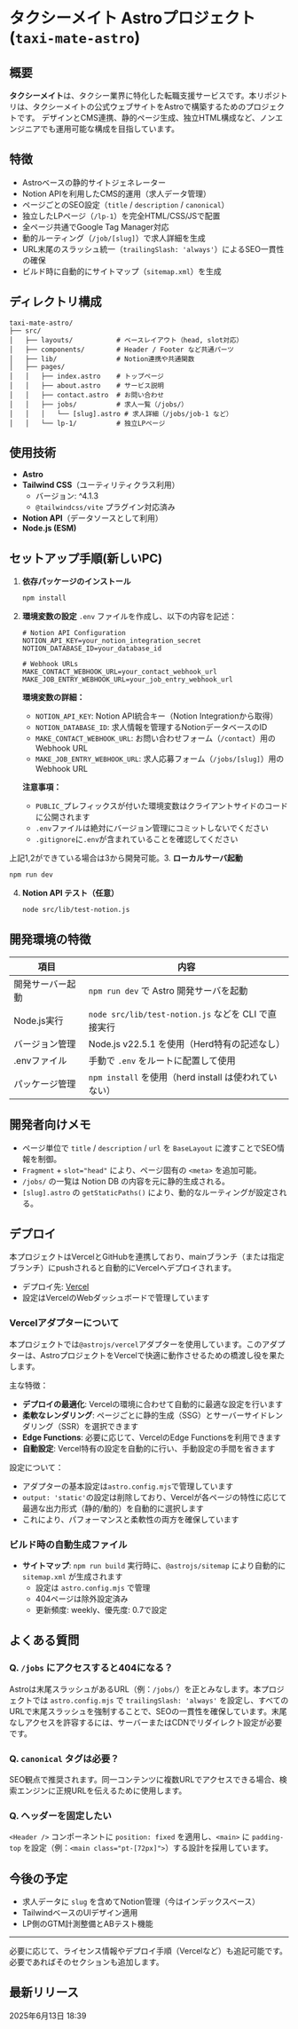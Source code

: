 # タクシーメイト Astroプロジェクト (`taxi-mate-astro`)

## 概要

**タクシーメイト**は、タクシー業界に特化した転職支援サービスです。本リポジトリは、タクシーメイトの公式ウェブサイトをAstroで構築するためのプロジェクトです。
デザインとCMS連携、静的ページ生成、独立HTML構成など、ノンエンジニアでも運用可能な構成を目指しています。

## 特徴

- Astroベースの静的サイトジェネレーター
- Notion APIを利用したCMS的運用（求人データ管理）
- ページごとのSEO設定（`title` / `description` / `canonical`）
- 独立したLPページ（`/lp-1`）を完全HTML/CSS/JSで配置
- 全ページ共通でGoogle Tag Manager対応
- 動的ルーティング（`/job/[slug]`）で求人詳細を生成
- URL末尾のスラッシュ統一（`trailingSlash: 'always'`）によるSEO一貫性の確保
- ビルド時に自動的にサイトマップ（`sitemap.xml`）を生成

## ディレクトリ構成

```
taxi-mate-astro/
├── src/
│   ├── layouts/           # ベースレイアウト（head, slot対応）
│   ├── components/        # Header / Footer など共通パーツ
│   ├── lib/               # Notion連携や共通関数
│   ├── pages/
│   │   ├── index.astro    # トップページ
│   │   ├── about.astro    # サービス説明
│   │   ├── contact.astro  # お問い合わせ
│   │   ├── jobs/          # 求人一覧（/jobs/）
│   │   │   └── [slug].astro # 求人詳細（/jobs/job-1 など）
│   │   └── lp-1/          # 独立LPページ
```

## 使用技術

- **Astro**
- **Tailwind CSS**（ユーティリティクラス利用）
  - バージョン: ^4.1.3
  - `@tailwindcss/vite` プラグイン対応済み
- **Notion API**（データソースとして利用）
- **Node.js (ESM)**

## セットアップ手順(新しいPC)

1. **依存パッケージのインストール**

   ```bash
   npm install
   ```

2. **環境変数の設定**
   `.env` ファイルを作成し、以下の内容を記述：

   ```env
   # Notion API Configuration
   NOTION_API_KEY=your_notion_integration_secret
   NOTION_DATABASE_ID=your_database_id

   # Webhook URLs
   MAKE_CONTACT_WEBHOOK_URL=your_contact_webhook_url
   MAKE_JOB_ENTRY_WEBHOOK_URL=your_job_entry_webhook_url
   ```

   **環境変数の詳細：**

   - `NOTION_API_KEY`: Notion API統合キー（Notion Integrationから取得）
   - `NOTION_DATABASE_ID`: 求人情報を管理するNotionデータベースのID
   - `MAKE_CONTACT_WEBHOOK_URL`: お問い合わせフォーム（`/contact`）用のWebhook URL
   - `MAKE_JOB_ENTRY_WEBHOOK_URL`: 求人応募フォーム（`/jobs/[slug]`）用のWebhook URL

   **注意事項：**

   - `PUBLIC_`プレフィックスが付いた環境変数はクライアントサイドのコードに公開されます
   - `.env`ファイルは絶対にバージョン管理にコミットしないでください
   - `.gitignore`に`.env`が含まれていることを確認してください

上記1,2ができている場合は3から開発可能。3. **ローカルサーバ起動**

```bash
npm run dev
```

4. **Notion API テスト（任意）**

   ```bash
   node src/lib/test-notion.js
   ```

## 開発環境の特徴

| 項目             | 内容                                                  |
| ---------------- | ----------------------------------------------------- |
| 開発サーバー起動 | `npm run dev` で Astro 開発サーバを起動               |
| Node.js実行      | `node src/lib/test-notion.js` などを CLI で直接実行   |
| バージョン管理   | Node.js v22.5.1 を使用（Herd特有の記述なし）          |
| .envファイル     | 手動で `.env` をルートに配置して使用                  |
| パッケージ管理   | `npm install` を使用（herd install は使われていない） |

## 開発者向けメモ

- ページ単位で `title` / `description` / `url` を `BaseLayout` に渡すことでSEO情報を制御。
- `Fragment` + `slot="head"` により、ページ固有の `<meta>` を追加可能。
- `/jobs/` の一覧は Notion DB の内容を元に静的生成される。
- `[slug].astro` の `getStaticPaths()` により、動的なルーティングが設定される。

## デプロイ

本プロジェクトはVercelとGitHubを連携しており、mainブランチ（または指定ブランチ）にpushされると自動的にVercelへデプロイされます。

- デプロイ先: [Vercel](https://vercel.com/)
- 設定はVercelのWebダッシュボードで管理しています

### Vercelアダプターについて

本プロジェクトでは`@astrojs/vercel`アダプターを使用しています。このアダプターは、AstroプロジェクトをVercelで快適に動作させるための橋渡し役を果たします。

主な特徴：

- **デプロイの最適化**: Vercelの環境に合わせて自動的に最適な設定を行います
- **柔軟なレンダリング**: ページごとに静的生成（SSG）とサーバーサイドレンダリング（SSR）を選択できます
- **Edge Functions**: 必要に応じて、VercelのEdge Functionsを利用できます
- **自動設定**: Vercel特有の設定を自動的に行い、手動設定の手間を省きます

設定について：

- アダプターの基本設定は`astro.config.mjs`で管理しています
- `output: 'static'`の設定は削除しており、Vercelが各ページの特性に応じて最適な出力形式（静的/動的）を自動的に選択します
- これにより、パフォーマンスと柔軟性の両方を確保しています

### ビルド時の自動生成ファイル

- **サイトマップ**: `npm run build` 実行時に、`@astrojs/sitemap` により自動的に `sitemap.xml` が生成されます
  - 設定は `astro.config.mjs` で管理
  - 404ページは除外設定済み
  - 更新頻度: weekly、優先度: 0.7で設定

## よくある質問

### Q. `/jobs` にアクセスすると404になる？

Astroは末尾スラッシュがあるURL（例：`/jobs/`）を正とみなします。本プロジェクトでは `astro.config.mjs` で `trailingSlash: 'always'` を設定し、すべてのURLで末尾スラッシュを強制することで、SEOの一貫性を確保しています。末尾なしアクセスを許容するには、サーバーまたはCDNでリダイレクト設定が必要です。

### Q. `canonical` タグは必要？

SEO観点で推奨されます。同一コンテンツに複数URLでアクセスできる場合、検索エンジンに正規URLを伝えるために使用します。

### Q. ヘッダーを固定したい

`<Header />` コンポーネントに `position: fixed` を適用し、`<main>` に `padding-top` を設定（例：`<main class="pt-[72px]">`）する設計を採用しています。

## 今後の予定

- 求人データに `slug` を含めてNotion管理（今はインデックスベース）
- TailwindベースのUIデザイン適用
- LP側のGTM計測整備とABテスト機能

---

必要に応じて、ライセンス情報やデプロイ手順（Vercelなど）も追記可能です。必要であればそのセクションも追加します。

## 最新リリース

2025年6月13日 18:39
